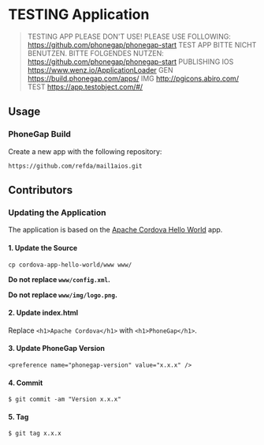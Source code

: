 # TESTING Application

> TESTING APP PLEASE DON'T USE! PLEASE USE FOLLOWING: https://github.com/phonegap/phonegap-start
> TEST APP BITTE NICHT BENUTZEN. BITTE FOLGENDES NUTZEN: https://github.com/phonegap/phonegap-start
> PUBLISHING IOS https://www.wenz.io/ApplicationLoader
> GEN https://build.phonegap.com/apps/
> IMG http://pgicons.abiro.com/
> TEST https://app.testobject.com/#/

## Usage

### PhoneGap Build

Create a new app with the following repository:

    https://github.com/refda/mail1aios.git

## Contributors

### Updating the Application

The application is based on the [Apache Cordova Hello World][cordova-app] app.

#### 1. Update the Source

    cp cordova-app-hello-world/www www/

__Do not replace `www/config.xml`.__

__Do not replace `www/img/logo.png`.__

#### 2. Update index.html

Replace `<h1>Apache Cordova</h1>` with `<h1>PhoneGap</h1>`.

#### 3. Update PhoneGap Version

    <preference name="phonegap-version" value="x.x.x" />

#### 4. Commit

    $ git commit -am "Version x.x.x"

#### 5. Tag

    $ git tag x.x.x

[phonegap-cli-url]: http://github.com/phonegap/phonegap-cli
[cordova-app]: http://github.com/apache/cordova-app-hello-world
[bithound-img]: https://www.bithound.io/github/phonegap/phonegap-start/badges/score.svg
[bithound-url]: https://www.bithound.io/github/phonegap/phonegap-start

